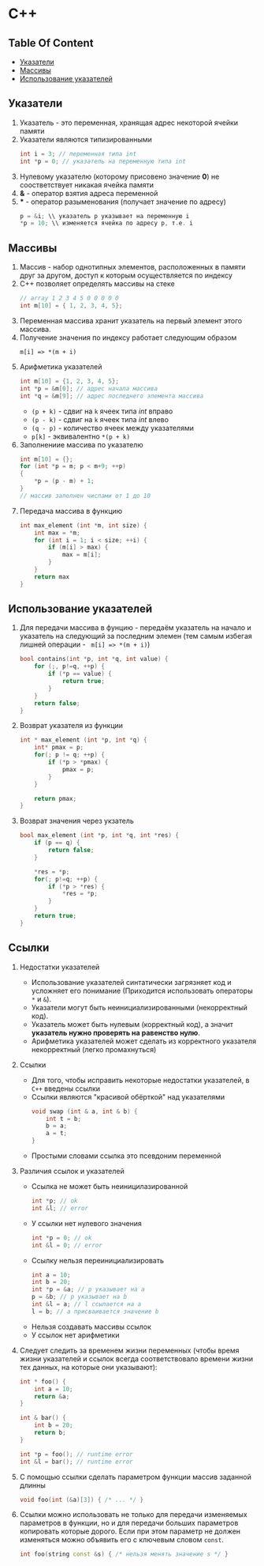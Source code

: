 # C++

## Table Of Content
* [Указатели](#%D1%83%D0%BA%D0%B0%D0%B7%D0%B0%D1%82%D0%B5%D0%BB%D0%B8)
* [Массивы](#%D0%BC%D0%B0%D1%81%D1%81%D0%B8%D0%B2%D1%8B)
* [Использование указателей](#%D0%B8%D1%81%D0%BF%D0%BE%D0%BB%D1%8C%D0%B7%D0%BE%D0%B2%D0%B0%D0%BD%D0%B8%D0%B5-%D1%83%D0%BA%D0%B0%D0%B7%D0%B0%D1%82%D0%B5%D0%BB%D0%B5%D0%B9)

## Указатели
1. Указатель - это переменная, хранящая адрес некоторой ячейки памяти
1. Указатели являются типизированными
    ```cpp
    int i = 3; // переменная типа int
    int *p = 0; // указатель на переменную типа int
    ```
1. Нулевому указателю (которому присовено значение **0**) не соостветствует никакая ячейка памяти
1. **&** - оператор взятия адреса переменной
1. **\*** - оператор разыменования (получает значение по адресу)
    ```cpp
    p = &i; \\ указатель р указывает на переменную i
    *p = 10; \\ изменяется ячейка по адресу p, т.е. i
    ```

## Массивы
1. Массив - набор однотипных элементов, расположенных в памяти друг за другом, доступ к которым осуществляется по индексу
1. С++ позволяет определять массивы на стеке
    ```cpp
    // array 1 2 3 4 5 0 0 0 0 0
    int m[10] = { 1, 2, 3, 4, 5};
    ```
1. Переменная массива хранит указатель на первый элемент этого массива.
1. Получение значения по индексу работает следующим образом
    ```
    m[i] => *(m + i)
    ```
1. Арифметика указателей
    ```cpp
    int m[10] = {1, 2, 3, 4, 5};
    int *p = &m[0]; // адрес начала массива
    int *q = &m[9]; // адрес последнего элемента массива
    ```
    * `(p + k)` - сдвиг на `k` ячеек типа _int_ вправо
    * `(p - k)` - сдвиг на `k` ячеек типа _int_ влево
    * `(q - p)` - количество ячеек между указателями
    * `p[k]` - эквивалентно `*(p + k)`
1. Заполнениие массива по указателю
    ```cpp
    int m[10] = {};
    for (int *p = m; p < m+9; ++p)
    {
        *p = (p - m) + 1;
    }
    // массив заполнен числами от 1 до 10
    ```
1. Передача массива в функцию
    ```cpp
    int max_element (int *m, int size) {
        int max = *m;
        for (int i = 1; i < size; ++i) {
            if (m[i] > max) {
                max = m[i];
            }
        }
        return max
    }
    ```

## Использование указателей
1. Для передачи массива в фунцию - передаём указатель на начало и указатель на следующий за последним элемен (тем самым избегая лишней операции - ` m[i] => *(m + i)`)
    ```cpp
    bool contains(int *p, int *q, int value) {
        for (;, p!=q, ++p) {
            if (*p == value) {
                return true;
            }
        }
        return false;
    }
    ```

1. Возврат указателя из функции
    ```cpp
    int * max_element (int *p, int *q) {
        int* pmax = p;
        for(; p != q; ++p) {
            if (*p > *pmax) {
                pmax = p;
            }
        }

        return pmax;
    }
    ```

1. Возврат значения через укзатель
    ```cpp
    bool max_element (int *p, int *q, int *res) {
        if (p == q) {
            return false;
        }

        *res = *p;
        for(; p!=q; ++p) {
            if (*p > *res) {
                *res = *p;
            }
        }
        return true;
    }

## Ссылки
1. Недостатки указателей
    * Использование указателей синтатически загрязняет код и усложняет его понимание (Приходится использовать операторы `*` и `&`).
    * Указатели могут быть неинициализированными (некорректный код).
    * Указатель может быть нулевым (корректный код), а значит **указатель нужно проверять на равенство нулю**.
    * Арифметика указателей может сделать из корректного указателя некорректный (легко промахнуться)

1. Ссылки
    * Для того, чтобы исправить некоторые недостатки указателей, в `С++` введены ссылки
    * Ссылки являются "красивой обёрткой" над указателями
        ```cpp
        void swap (int & a, int & b) {
            int t = b;
            b = a;
            a = t;
        }
        ```
    * Простыми словами ссылка это псевдоним переменной
1. Различия ссылок и указателей
    * Ссылка не может быть неиницилазированной
        ```cpp
        int *p; // ok
        int &l; // error
        ```
    * У ссылки нет нулевого значения
        ```cpp
        int *p = 0; // ok
        int &l = 0; // error
        ```
    * Ссылку нельзя переинициализировать
        ```cpp
        int a = 10;
        int b = 20;
        int *p = &a; // р указывает на а
        p = &b; // p указывает на b
        int &l = a; // l ссылается на а
        l = b; // a присваивается значение b
        ```
    * Нельзя создавать массивы ссылок
    * У ссылок нет арифметики
1. Следует следить за временем жизни переменных (чтобы время жизни указателей и ссылок всегда соответствовало времени жизни тех данных, на которые они указывают):
    ```cpp
    int * foo() {
        int a = 10;
        return &a;
    }

    int & bar() {
        int b = 20;
        return b;
    }

    int *p = foo(); // runtime error
    int &l = bar(); // runtime error
    ```

1. С помощью ссылки сделать параметром функции массив заданной длинны

    ```cpp
    void foo(int (&a)[3]) { /* ... */ }
    ```
1. Ссылки можно использовать не только для передачи изменяемых параметров в функции, но и для передачи больших параметров копировать которые дорого. Если при этом параметр не должен изменяться можно объявить его с ключевым словом `const`.
    ```cpp
    int foo(string const &s) { /* нельзя менять значение s */ }
    ```
